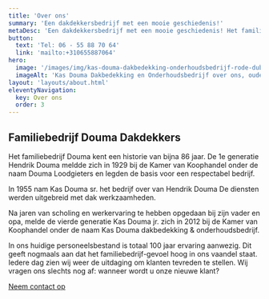 ```yaml
---
title: 'Over ons'
summary: 'Een dakdekkersbedrijf met een mooie geschiedenis!'
metaDesc: 'Een dakdekkersbedrijf met een mooie geschiedenis! Het familiebedrijf Douma kent een historie van bijna 86 jaar. Meer weten? Neem contact met ons op!'
button:
  text: 'Tel: 06 - 55 88 70 64'
  link: 'mailto:+310655887064'
hero:
  image: '/images/img/kas-douma-dakbedekking-onderhoudsbedrijf-rode-dubbeldekker-bus.jpg'
  imageAlt: 'Kas Douma Dakbedekking en Onderhoudsbedrijf over ons, oude dubbeldekker bus'
layout: 'layouts/about.html'
eleventyNavigation:
  key: Over ons
  order: 3
---
```


<h2 class="pb-4 text-gray"><span class="text-green">Familiebedrijf</span> Douma Dakdekkers</h2>
<p class="text-gray pb-4">Het familiebedrijf Douma kent een historie van bijna 86 jaar. De 1e generatie Hendrik Douma meldde zich in 1929 bij de Kamer van Koophandel onder de naam Douma Loodgieters en legden de basis voor een respectabel bedrijf.</p>
<p class="text-gray pb-4">In 1955 nam Kas Douma sr. het bedrijf over van Hendrik Douma De diensten werden uitgebreid met dak werkzaamheden.</p>
<p class="text-gray pb-4">Na jaren van scholing en werkervaring te hebben opgedaan bij zijn vader en opa, melde de vierde generatie Kas Douma jr. zich in 2012 bij de Kamer van Koophandel onder de naam Kas Douma dakbedekking & onderhoudsbedrijf.</p>
<p class="text-gray pb-4">In ons huidige personeelsbestand is totaal 100 jaar ervaring aanwezig. Dit geeft nogmaals aan dat het familiebedrijf-gevoel hoog in ons vaandel staat. Iedere dag zien wij weer de uitdaging om klanten tevreden te stellen. Wij vragen ons slechts nog af: wanneer wordt u onze nieuwe klant?</p>
<div class="py-4 text-left ">
    <a href="contact.html" class="btn btn-orange">Neem contact op</a>
</div>